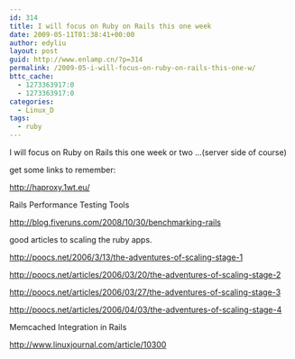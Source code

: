 ```yaml
---
id: 314
title: I will focus on Ruby on Rails this one week
date: 2009-05-11T01:38:41+00:00
author: edyliu
layout: post
guid: http://www.enlamp.cn/?p=314
permalink: /2009-05-i-will-focus-on-ruby-on-rails-this-one-w/
bttc_cache:
  - 1273363917:0
  - 1273363917:0
categories:
  - Linux_D
tags:
  - ruby
---
```

I will focus on Ruby on Rails this one week or two &#8230;(server side of course)

get some links to remember:


        

  
http://haproxy.1wt.eu/
  
Rails Performance Testing Tools
  
http://blog.fiveruns.com/2008/10/30/benchmarking-rails

good articles to scaling the ruby apps.
  
http://poocs.net/2006/3/13/the-adventures-of-scaling-stage-1
  
http://poocs.net/articles/2006/03/20/the-adventures-of-scaling-stage-2
  
http://poocs.net/articles/2006/03/27/the-adventures-of-scaling-stage-3
  
http://poocs.net/articles/2006/04/03/the-adventures-of-scaling-stage-4

Memcached Integration in Rails
  
http://www.linuxjournal.com/article/10300